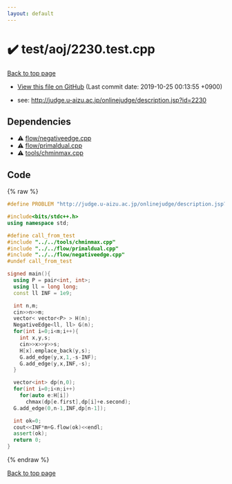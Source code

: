 ```yaml
---
layout: default
---
```


<!-- mathjax config similar to math.stackexchange -->
<script type="text/javascript" async
  src="https://cdnjs.cloudflare.com/ajax/libs/mathjax/2.7.5/MathJax.js?config=TeX-MML-AM_CHTML">
</script>
<script type="text/x-mathjax-config">
  MathJax.Hub.Config({
    TeX: { equationNumbers: { autoNumber: "AMS" }},
    tex2jax: {
      inlineMath: [ ['$','$'] ],
      processEscapes: true
    },
    "HTML-CSS": { matchFontHeight: false },
    displayAlign: "left",
    displayIndent: "2em"
  });
</script>

<script type="text/javascript" src="https://cdnjs.cloudflare.com/ajax/libs/jquery/3.4.1/jquery.min.js"></script>
<script src="https://cdn.jsdelivr.net/npm/jquery-balloon-js@1.1.2/jquery.balloon.min.js" integrity="sha256-ZEYs9VrgAeNuPvs15E39OsyOJaIkXEEt10fzxJ20+2I=" crossorigin="anonymous"></script>
<script type="text/javascript" src="../../../assets/js/copy-button.js"></script>
<link rel="stylesheet" href="../../../assets/css/copy-button.css" />


# :heavy_check_mark: test/aoj/2230.test.cpp
<a href="../../../index.html">Back to top page</a>

* <a href="{{ site.github.repository_url }}/blob/master/test/aoj/2230.test.cpp">View this file on GitHub</a> (Last commit date: 2019-10-25 00:13:55 +0900)


* see: <a href="http://judge.u-aizu.ac.jp/onlinejudge/description.jsp?id=2230">http://judge.u-aizu.ac.jp/onlinejudge/description.jsp?id=2230</a>


## Dependencies
* :warning: <a href="../../../library/flow/negativeedge.cpp.html">flow/negativeedge.cpp</a>
* :warning: <a href="../../../library/flow/primaldual.cpp.html">flow/primaldual.cpp</a>
* :warning: <a href="../../../library/tools/chminmax.cpp.html">tools/chminmax.cpp</a>


## Code
{% raw %}
```cpp
#define PROBLEM "http://judge.u-aizu.ac.jp/onlinejudge/description.jsp?id=2230"

#include<bits/stdc++.h>
using namespace std;

#define call_from_test
#include "../../tools/chminmax.cpp"
#include "../../flow/primaldual.cpp"
#include "../../flow/negativeedge.cpp"
#undef call_from_test

signed main(){
  using P = pair<int, int>;
  using ll = long long;
  const ll INF = 1e9;

  int n,m;
  cin>>n>>m;
  vector< vector<P> > H(n);
  NegativeEdge<ll, ll> G(n);
  for(int i=0;i<m;i++){
    int x,y,s;
    cin>>x>>y>>s;
    H[x].emplace_back(y,s);
    G.add_edge(y,x,1,-s-INF);
    G.add_edge(y,x,INF,-s);
  }

  vector<int> dp(n,0);
  for(int i=0;i<n;i++)
    for(auto e:H[i])
      chmax(dp[e.first],dp[i]+e.second);
  G.add_edge(0,n-1,INF,dp[n-1]);

  int ok=0;
  cout<<INF*m+G.flow(ok)<<endl;
  assert(ok);
  return 0;
}

```
{% endraw %}

<a href="../../../index.html">Back to top page</a>

